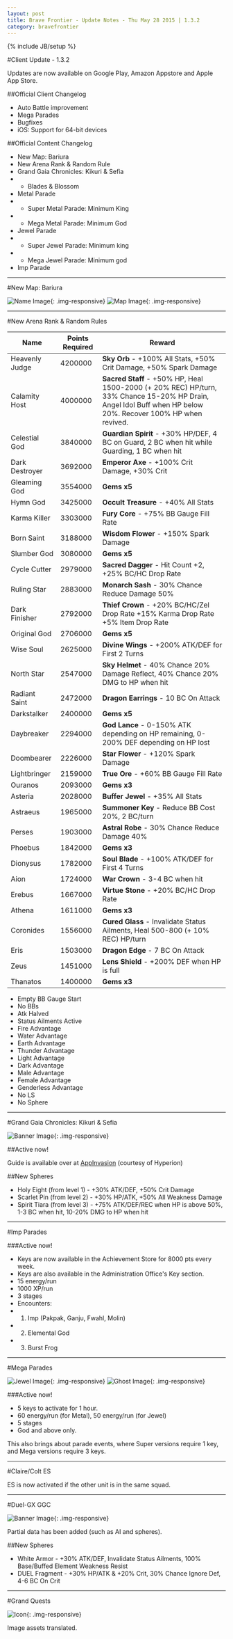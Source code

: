 ```yaml
---
layout: post
title: Brave Frontier - Update Notes - Thu May 28 2015 | 1.3.2
category: bravefrontier
---
```


{% include JB/setup %}

#Client Update - 1.3.2

Updates are now available on Google Play, Amazon Appstore and Apple App Store.

##Official Client Changelog

- Auto Battle improvement
- Mega Parades
- Bugfixes
- iOS: Support for 64-bit devices

##Official Content Changelog

* New Map: Bariura
* New Arena Rank & Random Rule
* Grand Gaia Chronicles: Kikuri & Sefia
*  * Blades & Blossom
* Metal Parade
*  * Super Metal Parade: Minimum King
*  * Mega Metal Parade: Minimum God
* Jewel Parade
*  * Super Jewel Parade: Minimum king
*  * Mega Jewel Parade: Minimum god
* Imp Parade

---

#New Map: Bariura

![Name Image](//i.imgur.com/DQpWRiE.png){: .img-responsive}
![Map Image](//i.imgur.com/GavCoq4.jpg){: .img-responsive}

<!--more-->

----

#New Arena Rank & Random Rules

|Name|Points Required|Reward|
|---|---|---|
|Heavenly Judge|4200000|**Sky Orb** - +100% All Stats, +50% Crit Damage, +50% Spark Damage|
|Calamity Host|4000000|**Sacred Staff** - +50% HP, Heal 1500-2000 (+ 20% REC) HP/turn, 33% Chance 15-20% HP Drain, Angel Idol Buff when HP below 20%. Recover 100% HP when revived.|
|Celestial God|3840000|**Guardian Spirit** - +30% HP/DEF, 4 BC on Guard, 2 BC when hit while Guarding, 1 BC when hit|
|Dark Destroyer|3692000|**Emperor Axe** - +100% Crit Damage, +30% Crit|
|Gleaming God|3554000|**Gems x5**|
|Hymn God|3425000|**Occult Treasure** - +40% All Stats|
|Karma Killer|3303000|**Fury Core** - +75% BB Gauge Fill Rate|
|Born Saint|3188000|**Wisdom Flower** - +150% Spark Damage|
|Slumber God|3080000|**Gems x5**|
|Cycle Cutter|2979000|**Sacred Dagger** - Hit Count +2, +25% BC/HC Drop Rate|
|Ruling Star|2883000|**Monarch Sash** - 30% Chance Reduce Damage 50%|
|Dark Finisher|2792000|**Thief Crown** - +20% BC/HC/Zel Drop Rate +15% Karma Drop Rate +5% Item Drop Rate|
|Original God|2706000|**Gems x5**|
|Wise Soul|2625000|**Divine Wings** - +200% ATK/DEF for First 2 Turns|
|North Star|2547000|**Sky Helmet** - 40% Chance 20% Damage Reflect, 40% Chance 20% DMG to HP when hit|
|Radiant Saint|2472000|**Dragon Earrings** - 10 BC On Attack|
|Darkstalker|2400000|**Gems x5**|
|Daybreaker|2294000|**God Lance** - 0-150% ATK depending on HP remaining, 0-200% DEF depending on HP lost|
|Doombearer|2226000|**Star Flower** - +120% Spark Damage|
|Lightbringer|2159000|**True Ore** - +60% BB Gauge Fill Rate|
|Ouranos|2093000|**Gems x3**|
|Asteria|2028000|**Buffer Jewel** - +35% All Stats|
|Astraeus|1965000|**Summoner Key** - Reduce BB Cost 20%, 2 BC/turn|
|Perses|1903000|**Astral Robe** - 30% Chance Reduce Damage 40%|
|Phoebus|1842000|**Gems x3**|
|Dionysus|1782000|**Soul Blade** - +100% ATK/DEF for First 4 Turns|
|Aion|1724000|**War Crown** - 3-4 BC when hit|
|Erebus|1667000|**Virtue Stone** - +20% BC/HC Drop Rate|
|Athena|1611000|**Gems x3**|
|Coronides|1556000|**Cured Glass** - Invalidate Status Ailments, Heal 500-800 (+ 10% REC) HP/turn|
|Eris|1503000|**Dragon Edge** - 7 BC On Attack|
|Zeus|1451000|**Lens Shield** - +200% DEF when HP is full|
|Thanatos|1400000|**Gems x3**|

* Empty BB Gauge Start
* No BBs
* Atk Halved
* Status Ailments Active
* Fire Advantage
* Water Advantage
* Earth Advantage
* Thunder Advantage
* Light Advantage
* Dark Advantage
* Male Advantage
* Female Advantage
* Genderless Advantage
* No LS
* No Sphere

---

#Grand Gaia Chronicles: Kikuri & Sefia

![Banner Image](//i.imgur.com/5ocW3qX.png){: .img-responsive}

##Active now!

Guide is available over at [AppInvasion](http://appinvasion.com/threads/grand-gaia-chronicles-guide-updated-sefia-kikuri.249909/#post-2003321) (courtesy of Hyperion)

##New Spheres

* Holy Eight (from level 1) - +30% ATK/DEF, +50% Crit Damage
* Scarlet Pin (from level 2) - +30% HP/ATK, +50% All Weakness Damage
* Spirit Tiara (from level 3) - +75% ATK/DEF/REC when HP is above 50%, 1-3 BC when hit, 10-20% DMG to HP when hit

---

#Imp Parades

###Active now!

* Keys are now available in the Achievement Store for 8000 pts every week.
* Keys are also available in the Administration Office's Key section.
* 15 energy/run
* 1000 XP/run
* 3 stages
* Encounters:
* 1. Imp (Pakpak, Ganju, Fwahl, Molin)
* 2. Elemental God
* 3. Burst Frog

---

#Mega Parades

![Jewel Image](//i.imgur.com/PIQ134L.png){: .img-responsive}
![Ghost Image](//i.imgur.com/5bqsSJg.png){: .img-responsive}

###Active now!

* 5 keys to activate for 1 hour.
* 60 energy/run (for Metal), 50 energy/run (for Jewel)
* 5 stages
* God and above only.

This also brings about parade events, where Super versions require 1 key, and Mega versions require 3 keys.

---

#Claire/Colt ES

ES is now activated if the other unit is in the same squad.

---

#Duel-GX GGC

![Banner Image](//i.imgur.com/JG0B6YN.png){: .img-responsive}

Partial data has been added (such as AI and spheres).

##New Spheres

* White Armor - +30% ATK/DEF, Invalidate Status Ailments, 100% Base/Buffed Element Weakness Resist
* DUEL Fragment - +30% HP/ATK & +20% Crit, 30% Chance Ignore Def, 4-6 BC On Crit

---

#Grand Quests

![Icon](//i.imgur.com/wblgjtf.png){: .img-responsive}

Image assets translated.